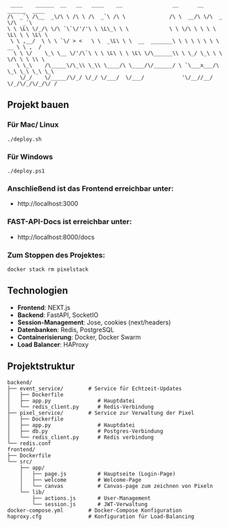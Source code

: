 ```
 ____    ______  __   __   ____    __                __      __  ______  ____       
/\  _`\ /\__  _\/\ \ /\ \ /\  _`\ /\ \              /\ \  __/\ \/\  _  \/\  _`\     
\ \ \L\ \/_/\ \/\ `\`\/'/'\ \ \L\_\ \ \             \ \ \/\ \ \ \ \ \L\ \ \ \L\ \   
 \ \ ,__/  \ \ \ `\/ > <   \ \  _\L\ \ \  __  _______\ \ \ \ \ \ \ \  __ \ \ ,  /   
  \ \ \/    \_\ \__ \/'/\`\ \ \ \L\ \ \ \L\ \/\______\\ \ \_/ \_\ \ \ \/\ \ \ \\ \  
   \ \_\    /\_____\/\_\\ \_\\ \____/\ \____/\/______/ \ `\___x___/\ \_\ \_\ \_\ \_\
    \/_/    \/_____/\/_/ \/_/ \/___/  \/___/            '\/__//__/  \/_/\/_/\/_/\/ /
```

## Projekt bauen

### Für Mac/ Linux

	./deploy.sh


### Für Windows

	./deploy.ps1

  
### Anschließend ist das Frontend erreichbar unter:

- http://localhost:3000

  
### FAST-API-Docs ist erreichbar unter:

- http://localhost:8000/docs

  

### Zum Stoppen des Projektes:

	docker stack rm pixelstack

## Technologien

- **Frontend**: NEXT.js
- **Backend**: FastAPI, SocketIO
- **Session-Management**: Jose, cookies (next/headers)
- **Datenbanken**: Redis, PostgreSQL
- **Containerisierung**: Docker, Docker Swarm
- **Load Balancer**: HAProxy

## Projektstruktur
	backend/
	├── event_service/        # Service für Echtzeit-Updates
	│   ├── Dockerfile           
	│   ├── app.py               # Hauptdatei
	│   └── redis_client.py      # Redis-Verbindung
	├── pixel_service/        # Service zur Verwaltung der Pixel
	│   ├── Dockerfile           
	│   ├── app.py               # Hauptdatei
	│   ├── db.py                # Postgres-Verbindung
	│   └── redis_client.py      # Redis verbindung
	└── redis.conf
	frontend/
	├── Dockerfile
	└── src/
	    ├── app/
	    │   ├── page.js          # Hauptseite (Login-Page)
	    │   ├── welcome          # Welcome-Page
	    │   └── canvas           # Canvas-page zum zeichnen von Pixeln
	    └── lib/
	        ├── actions.js       # User-Management
	        └── session.js       # JWT-Verwaltung
	docker-compose.yml        # Docker-Compose Konfiguration
	haproxy.cfg               # Konfiguration für Load-Balancing

